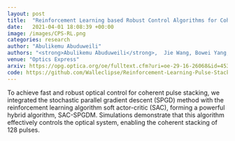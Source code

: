 ```yaml
---
layout: post
title:  "Reinforcement Learning based Robust Control Algorithms for Coherent Pulse Stacking"
date:   2021-04-01 18:08:39 +00:00
image: /images/CPS-RL.png
categories: research
author: "Abulikemu Abuduweili"
authors: "<strong>Abulikemu Abuduweili</strong>,  Jie Wang, Bowei Yang, Aimin Wang, Zhigang Zhang"
venue: "Optics Express"
arxiv: https://opg.optica.org/oe/fulltext.cfm?uri=oe-29-16-26068&id=453824  
code: https://github.com/Walleclipse/Reinforcement-Learning-Pulse-Stacking 
---
```


To achieve fast and robust optical control for coherent pulse stacking, we integrated the stochastic parallel gradient descent (SPGD) method 
with the reinforcement learning algorithm soft actor-critic (SAC), forming a powerful hybrid algorithm, SAC-SPGDM. 
Simulations demonstrate that this algorithm effectively controls the optical system, enabling the coherent stacking of 128 pulses.